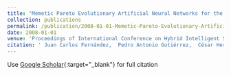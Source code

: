 ```yaml
---
title: "Memetic Pareto Evolutionary Artificial Neural Networks for the determination of growth limits of Listeria Monocytogenes"
collection: publications
permalink: /publication/2008-01-01-Memetic-Pareto-Evolutionary-Artificial-Neural-Networks-for-the-determination-of-growth-limits-of-Listeria-Monocytogenes
date: 2008-01-01
venue: 'Proceedings of International Conference on Hybrid Intelligent Systems (HIS08)'
citation: ' Juan Carlos Fernández,  Pedro Antonio Gutiérrez,  César Hervás-Martínez,  Francisco José Martínez-Estudillo, &quot;Memetic Pareto Evolutionary Artificial Neural Networks for the determination of growth limits of Listeria Monocytogenes.&quot; Proceedings of International Conference on Hybrid Intelligent Systems (HIS08), 2008, pp. 631–636.'
---
```

Use [Google Scholar](https://scholar.google.com/scholar?q=Memetic+Pareto+Evolutionary+Artificial+Neural+Networks+for+the+determination+of+growth+limits+of+Listeria+Monocytogenes){:target="_blank"} for full citation